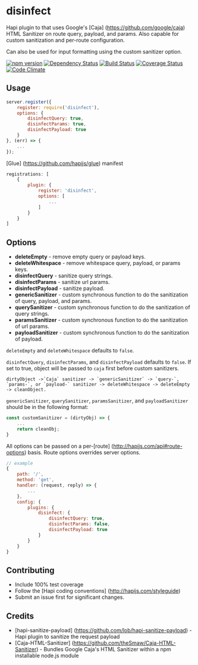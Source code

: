 # disinfect
Hapi plugin to that uses Google's [Caja] (https://github.com/google/caja) HTML Sanitizer on route query, payload, and params. 
Also capable for custom sanitization and per-route configuration.

Can also be used for input formatting using the custom sanitizer option.

[![npm version](https://badge.fury.io/js/disinfect.svg)](https://badge.fury.io/js/disinfect)
[![Dependency Status](https://david-dm.org/genediazjr/disinfect.svg)](https://david-dm.org/genediazjr/disinfect)
[![Build Status](https://travis-ci.org/genediazjr/disinfect.svg?branch=master)](https://travis-ci.org/genediazjr/disinfect)
[![Coverage Status](https://coveralls.io/repos/github/genediazjr/disinfect/badge.svg?branch=master)](https://coveralls.io/github/genediazjr/disinfect?branch=master)
[![Code Climate](https://codeclimate.com/github/genediazjr/disinfect/badges/gpa.svg)](https://codeclimate.com/github/genediazjr/disinfect)

## Usage

```js
server.register({
    register: require('disinfect'),
    options: {
        disinfectQuery: true,
        disinfectParams: true,
        disinfectPayload: true
    }
}, (err) => {
    ...
});
```
[Glue] (https://github.com/hapijs/glue) manifest
```js
registrations: [
    {
        plugin: {
            register: 'disinfect',
            options: [
                ... 
            ]
        }
    }
]
```

## Options

* **deleteEmpty** - remove empty query or payload keys.
* **deleteWhitespace** - remove whitespace query, payload, or params keys.
* **disinfectQuery** - sanitize query strings.
* **disinfectParams** - sanitize url params.
* **disinfectPayload** - sanitize payload.
* **genericSanitizer** - custom synchronous function to do the sanitization of query, payload, and params. 
* **querySanitizer** - custom synchronous function to do the sanitization of query strings.
* **paramsSanitizer** - custom synchronous function to do the sanitization of url params.
* **payloadSanitizer** - custom synchronous function to do the sanitization of payload.

`deleteEmpty` and `deleteWhitespace` defaults to `false`.

`disinfectQuery`, `disinfectParams`, and `disinfectPayload` defaults to `false`. If set to true, object will be passed to `caja` first before custom sanitizers.

```
dirtyObject ->`Caja` sanitizer -> `genericSanitizer` -> `query-`, `params-`, or `payload-` sanitizer -> deleteWhitespace -> deleteEmpty -> cleanObject.
```

`genericSanitizer`, `querySanitizer`, `paramsSanitizer`, and `payloadSanitizer` should be in the following format:

```js
const customSanitizer = (dirtyObj) => {
    ...
    return cleanObj;
}
```

All options can be passed on a per-[route] (http://hapijs.com/api#route-options) basis. Route options overrides server options.

```js
// example
{
    path: '/',
    method: 'get',
    handler: (request, reply) => {
        ...
    },
    config: {
        plugins: {
            disinfect: { 
                disinfectQuery: true,
                disinfectParams: false,
                disinfectPayload: true
            } 
        } 
    }
}
```

## Contributing
* Include 100% test coverage
* Follow the [Hapi coding conventions] (http://hapijs.com/styleguide)
* Submit an issue first for significant changes.

## Credits
* [hapi-sanitize-payload] (https://github.com/lob/hapi-sanitize-payload) - Hapi plugin to sanitize the request payload
* [Caja-HTML-Sanitizer] (https://github.com/theSmaw/Caja-HTML-Sanitizer) - Bundles Google Caja's HTML Sanitizer within a npm installable node.js module
